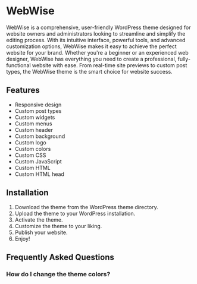 # WebWise

WebWise is a comprehensive, user-friendly WordPress theme designed for website owners and administrators looking to streamline and simplify the editing process. With its intuitive interface, powerful tools, and advanced customization options, WebWise makes it easy to achieve the perfect website for your brand. Whether you're a beginner or an experienced web designer, WebWise has everything you need to create a professional, fully-functional website with ease. From real-time site previews to custom post types, the WebWise theme is the smart choice for website success.

## Features

* Responsive design
* Custom post types
* Custom widgets
* Custom menus
* Custom header
* Custom background
* Custom logo
* Custom colors
* Custom CSS
* Custom JavaScript
* Custom HTML
* Custom HTML head

## Installation

1. Download the theme from the WordPress theme directory.
2. Upload the theme to your WordPress installation.
3. Activate the theme.
4. Customize the theme to your liking.
5. Publish your website.
6. Enjoy!

## Frequently Asked Questions   

### How do I change the theme colors?

